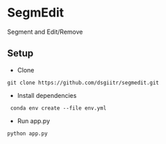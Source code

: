 # SegmEdit

Segment and Edit/Remove

## Setup
- Clone 
```
git clone https://github.com/dsgiitr/segmedit.git
```
- Install dependencies
```
 conda env create --file env.yml
 ```
- Run app.py
``` 
python app.py
```

